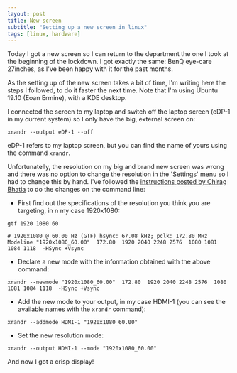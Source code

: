 ```yaml
---
layout: post
title: New screen
subtitle: "Setting up a new screen in linux"
tags: [linux, hardware]
---
```


Today I got a new screen so I can return to the department the one I took at the beginning of the lockdown. I got exactly the same: BenQ eye-care 27inches, as I've been happy with it for the past months.

As the setting up of the new screen takes a bit of time, I'm writing here the steps I followed, to do it faster the next time. Note that I'm using Ubuntu 19.10 (Eoan Ermine), with a KDE desktop.

I connected the screen to my laptop and switch off the laptop screen (eDP-1 in my current system) so I only have the big, external screen on:

```
xrandr --output eDP-1 --off
```

eDP-1 refers to my laptop screen, but you can find the name of yours using the command `xrandr`.

Unfortunatelly, the resolution on my big and brand new screen was wrong and there was no option to change the resolution in the 'Settings' menu so I had to change this by hand. I've followed the [instructions posted by Chirag Bhatia](https://unix.stackexchange.com/a/227894) to do the changes on the command line:

 * First find out the specifications of the resolution you think you are targeting, in n my case 1920x1080:
 
 ```
 gtf 1920 1080 60
 ```

 ```
 # 1920x1080 @ 60.00 Hz (GTF) hsync: 67.08 kHz; pclk: 172.80 MHz Modeline "1920x1080_60.00"  172.80  1920 2040 2248 2576  1080 1081 1084 1118  -HSync +Vsync

 ```
 
 * Declare a new mode with the information obtained with the above command:
 
 ```
 xrandr --newmode "1920x1080_60.00"  172.80  1920 2040 2248 2576  1080 1081 1084 1118  -HSync +Vsync
 ```

 * Add the new mode to your output, in my case HDMI-1 (you can see the available names with the `xrandr` command):

 ```
 xrandr --addmode HDMI-1 "1920x1080_60.00"
 ```

 * Set the new resolution mode:

 ```
 xrandr --output HDMI-1 --mode "1920x1080_60.00"
 ```

And now I got a crisp display!